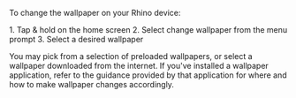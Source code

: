 To change the wallpaper on your Rhino device:

<div class="numbered-instructions" markdown="1">
1. Tap & hold on the home screen
2. Select change wallpaper from the menu prompt
3. Select a desired wallpaper
</div>

You may pick from a selection of preloaded wallpapers, or select a wallpaper downloaded from the internet. If you've installed a wallpaper application, refer to the guidance provided by that application for where and how to make wallpaper changes accordingly.
